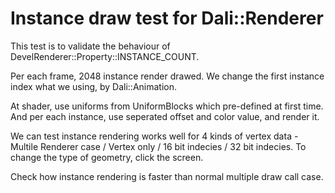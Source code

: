 # Instance draw test for Dali::Renderer

This test is to validate the behaviour of DevelRenderer::Property::INSTANCE_COUNT.

Per each frame, 2048 instance render drawed.
We change the first instance index what we using, by Dali::Animation.

At shader, use uniforms from UniformBlocks which pre-defined at first time.
And per each instance, use seperated offset and color value, and render it.

We can test instance rendering works well for 4 kinds of vertex data - Multile Renderer case / Vertex only / 16 bit indecies / 32 bit indecies.
To change the type of geometry, click the screen.

Check how instance rendering is faster than normal multiple draw call case.
